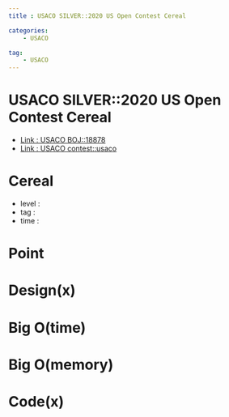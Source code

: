 ```yaml
---
title : USACO SILVER::2020 US Open Contest Cereal

categories:
    - USACO

tag:
    - USACO
---
```

# USACO SILVER::2020 US Open Contest Cereal
- [Link : USACO BOJ::18878](https://www.acmicpc.net/problem/18878)
- [Link : USACO contest::usaco](http://usaco.org/index.php?page=open20results)

# Cereal

- level :
- tag :
- time :

# Point

# Design(x)

# Big O(time)

# Big O(memory)

# Code(x)

